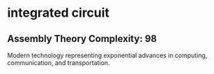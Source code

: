 # integrated circuit

## Assembly Theory Complexity: 98
Modern technology representing exponential advances in computing, communication, and transportation.
